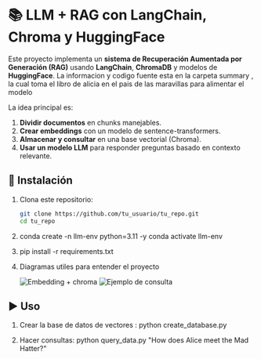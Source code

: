 # 📚 LLM + RAG con LangChain, Chroma y HuggingFace

Este proyecto implementa un **sistema de Recuperación Aumentada por Generación (RAG)** usando **LangChain**, **ChromaDB** y modelos de **HuggingFace**. 
La informacion y codigo fuente esta en la carpeta summary , la cual toma el libro de alicia en el pais de las maravillas para alimentar el modelo 


La idea principal es:  
1. **Dividir documentos** en chunks manejables.  
2. **Crear embeddings** con un modelo de sentence-transformers.  
3. **Almacenar y consultar** en una base vectorial (Chroma).  
4. **Usar un modelo LLM** para responder preguntas basado en contexto relevante.  

## 🚀 Instalación

1. Clona este repositorio:  
   ```bash
   git clone https://github.com/tu_usuario/tu_repo.git
   cd tu_repo

2.  conda create -n llm-env python=3.11 -y
    conda activate llm-env

3. pip install -r requirements.txt

4. Diagramas utiles para entender el proyecto

   ![ Embedding + chroma ](1.png)
   ![ Ejemplo de consulta ](2.png)


## ▶️ Uso

1. Crear la base de datos de vectores : python create_database.py

2. Hacer consultas: python query_data.py "How does Alice meet the Mad Hatter?"


